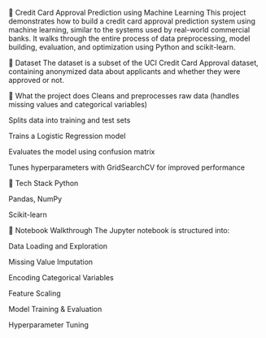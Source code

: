 🏦 Credit Card Approval Prediction using Machine Learning
This project demonstrates how to build a credit card approval prediction system using machine learning, similar to the systems used by real-world commercial banks. It walks through the entire process of data preprocessing, model building, evaluation, and optimization using Python and scikit-learn.

📂 Dataset
The dataset is a subset of the UCI Credit Card Approval dataset, containing anonymized data about applicants and whether they were approved or not.

🧠 What the project does
Cleans and preprocesses raw data (handles missing values and categorical variables)

Splits data into training and test sets

Trains a Logistic Regression model

Evaluates the model using confusion matrix

Tunes hyperparameters with GridSearchCV for improved performance

🔧 Tech Stack
Python

Pandas, NumPy

Scikit-learn

📝 Notebook Walkthrough
The Jupyter notebook is structured into:

Data Loading and Exploration

Missing Value Imputation

Encoding Categorical Variables

Feature Scaling

Model Training & Evaluation

Hyperparameter Tuning
